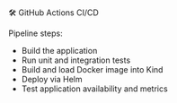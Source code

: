 🛠 GitHub Actions CI/CD

Pipeline steps:
- Build the application
- Run unit and integration tests
- Build and load Docker image into Kind
- Deploy via Helm
- Test application availability and metrics